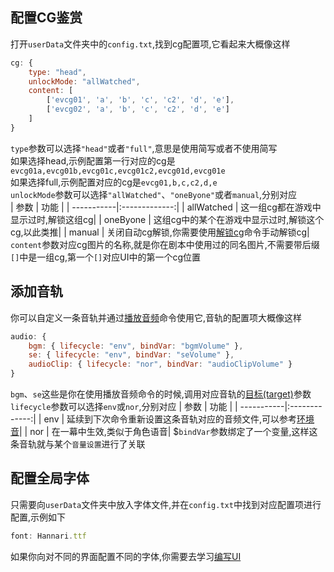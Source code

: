 ## 配置CG鉴赏
打开`userData`文件夹中的`config.txt`,找到cg配置项,它看起来大概像这样
```js
cg: {
    type: "head",
    unlockMode: "allWatched",
    content: [
        ['evcg01', 'a', 'b', 'c', 'c2', 'd', 'e'],
        ['evcg02', 'a', 'b', 'c', 'c2', 'd', 'e']
    ]
}
```
`type`参数可以选择`"head"`或者`"full"`,意思是使用简写或者不使用简写<br/>
如果选择head,示例配置第一行对应的cg是`evcg01a,evcg01b,evcg01c,evcg01c2,evcg01d,evcg01e`<br/>
如果选择full,示例配置对应的cg是`evcg01,b,c,c2,d,e`<br/>
`unlockMode`参数可以选择`"allWatched"`、`"oneByone"`或者`manual`,分别对应<br/>
| 参数        | 功能         |
| -----------|:-------------:|
| allWatched | 这一组cg都在游戏中显示过时,解锁这组cg|
| oneByone   | 这组cg中的某个在游戏中显示过时,解锁这个cg,以此类推|
| manual     | 关闭自动cg解锁,你需要使用[解锁cg](#解锁cg)命令手动解锁cg|
`content`参数对应cg图片的名称,就是你在剧本中使用过的同名图片,不需要带后缀<br/>
`[]`中是一组cg,第一个`[]`对应UI中的第一个cg位置<br/>
## 添加音轨
你可以自定义一条音轨并通过[播放音频](#播放音频)命令使用它,音轨的配置项大概像这样<br/>
```js
audio: {
    bgm: { lifecycle: "env", bindVar: "bgmVolume" },
    se: { lifecycle: "env", bindVar: "seVolume" },
    audioClip: { lifecycle: "nor", bindVar: "audioClipVolume" }
}
```
`bgm`、`se`这些是你在使用播放音频命令的时候,调用对应音轨的[目标(target)](#目标)参数<br/>
`lifecycle`参数可以选择`env`或`nor`,分别对应
| 参数        | 功能         |
| -----------|:-------------:|
| env | 延续到下次命令重新设置这条音轨对应的音频文件,可以参考[环境音](#播放环境音)|
| nor | 在一幕中生效,类似于角色语音|
$`bindVar`参数绑定了一个变量,这样这条音轨就与某个`音量设置`进行了关联
## 配置全局字体
只需要向`userData`文件夹中放入字体文件,并在`config.txt`中找到对应配置项进行配置,示例如下
```js
font: Hannari.ttf
```
如果你向对不同的界面配置不同的字体,你需要去学习[编写UI](../extend/ui)